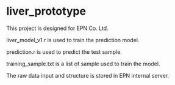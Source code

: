 # liver_prototype
This project is designed for EPN Co. Ltd.

liver_model_v1.r is used to train the prediction model.

prediction.r is used to predict the test sample.

training_sample.txt is a list of sample used to train the model.

The raw data input and structure is stored in EPN internal server.
